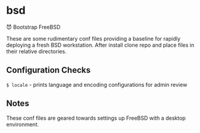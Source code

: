 # bsd

:smiling_imp: Bootstrap FreeBSD

These are some rudimentary conf files providing a baseline for rapidly
deploying a fresh BSD workstation. After install clone repo and place
files in their relative directories.

## Configuration Checks

`$ locale` - prints language and encoding configurations for admin review

## Notes

These conf files are geared towards settings up FreeBSD with a desktop
environment.
